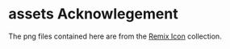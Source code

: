 # assets Acknowlegement

The png files contained here are from the [Remix Icon](https://remixicon.com/) collection.